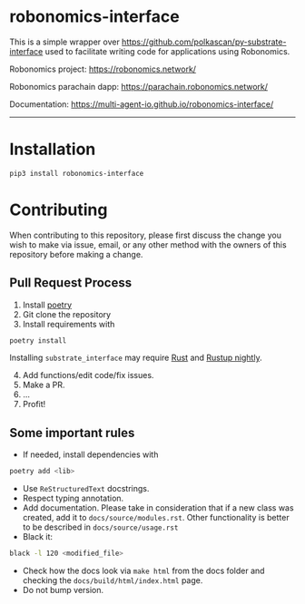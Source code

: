 # robonomics-interface
This is a simple wrapper over https://github.com/polkascan/py-substrate-interface used to facilitate writing code for applications using Robonomics.

Robonomics project: https://robonomics.network/

Robonomics parachain dapp: https://parachain.robonomics.network/

Documentation: https://multi-agent-io.github.io/robonomics-interface/
_______
# Installation 
```bash
pip3 install robonomics-interface
```
# Contributing

When contributing to this repository, please first discuss the change you wish to make via issue,
email, or any other method with the owners of this repository before making a change. 

## Pull Request Process

1. Install [poetry](https://python-poetry.org/docs/) 
2. Git clone the repository
3. Install requirements with
```bash
poetry install
```
Installing `substrate_interface` may require [Rust](https://www.rust-lang.org/tools/install) and 
[Rustup nightly](https://rust-lang.github.io/rustup/concepts/channels.html).

4. Add functions/edit code/fix issues.
5. Make a PR.
6. ...
7. Profit!


## Some important rules
- If needed, install dependencies with
```bash
poetry add <lib>
```
- Use `ReStructuredText` docstrings.
- Respect typing annotation.
- Add documentation. Please take in consideration that if a new class was created, add it to `docs/source/modules.rst`.
Other functionality is better to be described in `docs/source/usage.rst`
- Black it:
```bash
black -l 120 <modified_file>
```
- Check how the docs look via `make html` from the docs folder and checking the `docs/build/html/index.html` page.
- Do not bump version.